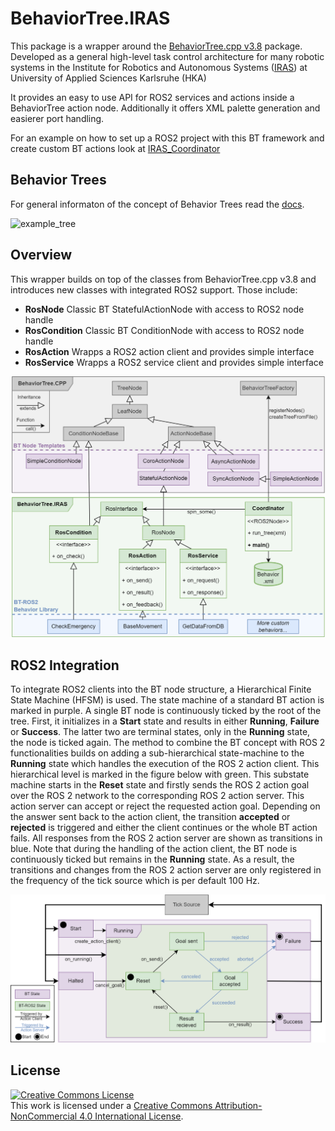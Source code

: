 # BehaviorTree.IRAS

This package is a wrapper around the [BehaviorTree.cpp v3.8](https://www.behaviortree.dev/docs/3.8/intro) package. Developed as a general high-level task control architecture for many robotic systems in the Institute for Robotics and Autonomous Systems ([IRAS](https://www.h-ka.de/iras)) at University of Applied Sciences Karlsruhe (HKA)

It provides an easy to use API for ROS2 services and actions inside a BehaviorTree action node. Additionally it offers XML palette generation and easierer port handling.

For an example on how to set up a ROS2 project with this BT framework and create custom BT actions look at [IRAS_Coordinator](https://github.com/AndreasZachariae/iras_coordinator)

## Behavior Trees

For general informaton of the concept of Behavior Trees read the [docs](https://www.behaviortree.dev/docs/3.8/intro).

![example_tree](https://d33wubrfki0l68.cloudfront.net/f8b2bac65168251a46ec25232f20db7961327ffc/88ad1/images/readthedocs.png)

## Overview
This wrapper builds on top of the classes from BehaviorTree.cpp v3.8 and introduces new classes with integrated ROS2 support. Those include:
- **RosNode** Classic BT StatefulActionNode with access to ROS2 node handle
- **RosCondition** Classic BT ConditionNode with access to ROS2 node handle
- **RosAction** Wrapps a ROS2 action client and provides simple interface
- **RosService** Wrapps a ROS2 service client and provides simple interface

![Class diagram of this package](docs/behaviortree.iras.png)

## ROS2 Integration

To integrate ROS2 clients into the BT node structure, a Hierarchical Finite State Machine (HFSM) is used. The state machine of a standard BT action is marked in purple. A single BT node is continuously ticked by the root of the tree. First, it initializes in a **Start** state and results in either **Running**, **Failure** or **Success**. The latter two are terminal states, only in the **Running** state, the node is ticked again. The method to combine the BT concept with ROS 2 functionalities builds on adding a sub-hierarchical state-machine to the **Running** state which handles the execution of the ROS 2 action client. This hierarchical level is marked in the figure below with green. This substate machine starts in the **Reset** state and firstly sends the ROS 2 action goal over the ROS 2 network to the corresponding ROS 2 action server. This action server can accept or reject the requested action goal. Depending on the answer sent back to the action client, the transition **accepted** or **rejected** is triggered and either the client continues or the whole BT action fails. All responses from the ROS 2 action server are shown as transitions in blue. Note that during the handling of the action client, the BT node is continuously ticked but remains in the **Running** state. As a result, the transitions and changes from the ROS 2 action server are only registered in the frequency of the tick source which is per default 100 Hz.

![Alt text](docs/action_state_machine.png)

## License

<a rel="license" href="http://creativecommons.org/licenses/by-nc/4.0/"><img alt="Creative Commons License" style="border-width:0" src="https://i.creativecommons.org/l/by-nc/4.0/88x31.png" /></a><br />This work is licensed under a <a rel="license" href="http://creativecommons.org/licenses/by-nc/4.0/">Creative Commons Attribution-NonCommercial 4.0 International License</a>.
